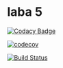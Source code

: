 # laba 5

[![Codacy Badge](https://api.codacy.com/project/badge/Grade/a85f78848e7142189ce0b5ad99178531)](https://www.codacy.com/app/polikk/laba5?utm_source=github.com&amp;utm_medium=referral&amp;utm_content=polikk/laba5&amp;utm_campaign=Badge_Grade)


[![codecov](https://codecov.io/gh/polikk/laba5/branch/master/graph/badge.svg)](https://codecov.io/gh/polikk/laba5)


[![Build Status](https://travis-ci.org/polikk/laba5.svg?branch=master)](https://travis-ci.org/polikk/laba5)